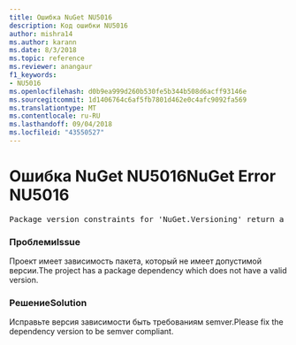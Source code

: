 ```yaml
---
title: Ошибка NuGet NU5016
description: Код ошибки NU5016
author: mishra14
ms.author: karann
ms.date: 8/3/2018
ms.topic: reference
ms.reviewer: anangaur
f1_keywords:
- NU5016
ms.openlocfilehash: d0b9ea999d260b530fe5b344b508d6acff93146e
ms.sourcegitcommit: 1d1406764c6af5fb7801d462e0c4afc9092fa569
ms.translationtype: MT
ms.contentlocale: ru-RU
ms.lasthandoff: 09/04/2018
ms.locfileid: "43550527"
---
```

# <a name="nuget-error-nu5016"></a><span data-ttu-id="4da33-103">Ошибка NuGet NU5016</span><span class="sxs-lookup"><span data-stu-id="4da33-103">NuGet Error NU5016</span></span>
<pre>Package version constraints for 'NuGet.Versioning' return a version range that is empty.</pre>

### <a name="issue"></a><span data-ttu-id="4da33-104">Проблеми</span><span class="sxs-lookup"><span data-stu-id="4da33-104">Issue</span></span>

<span data-ttu-id="4da33-105">Проект имеет зависимость пакета, который не имеет допустимой версии.</span><span class="sxs-lookup"><span data-stu-id="4da33-105">The project has a package dependency which does not have a valid version.</span></span>


### <a name="solution"></a><span data-ttu-id="4da33-106">Решение</span><span class="sxs-lookup"><span data-stu-id="4da33-106">Solution</span></span>

<span data-ttu-id="4da33-107">Исправьте версия зависимости быть требованиям semver.</span><span class="sxs-lookup"><span data-stu-id="4da33-107">Please fix the dependency version to be semver compliant.</span></span>

